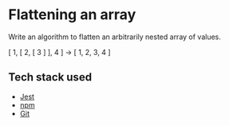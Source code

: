 # Flattening an array
Write an algorithm to flatten an arbitrarily nested array of values.

[ 1, [ 2, [ 3 ] ], 4 ] -> [ 1, 2, 3, 4 ]


## Tech stack used
- [Jest](https://jestjs.io/)
- [npm](https://www.npmjs.com/)
- [Git](https://git-scm.com/)
